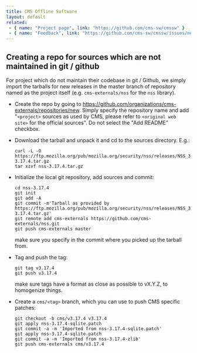 ```yaml
---
title: CMS Offline Software
layout: default
related:
 - { name: "Project page", link: "https://github.com/cms-sw/cmssw" }
 - { name: "Feedback", link: "https://github.com/cms-sw/cmssw/issues/new" }
---
```


## Creating a repo for sources which are not maintained in git / github

For project which do not maintain their codebase in git / Github, we simply
import the tarballs for new releases in the master branch of repository named
as the project itself (e.g. `cms-externals/nss` for the `nss` library).

- Create the repo by going to
  <https://github.com/organizations/cms-externals/repositories/new>. Simply
  specify the repository name and add "`<project>` sources as used by CMS,
  please   refer to `<original web site>` for the official sources". Do not select the "Add README" checkbox.

- Download the tarball and unpack it and cd to the sources directory. E.g.:

      curl -L -O https://ftp.mozilla.org/pub/mozilla.org/security/nss/releases/NSS_3_17_4_RTM/src/nss-3.17.4.tar.gz
      tar xzvf nss-3.17.4.tar.gz

- Initialize the local git repository, add sources and commit:

      cd nss-3.17.4
      git init
      git add -A
      git commit -m'Tarball as provided by https://ftp.mozilla.org/pub/mozilla.org/security/nss/releases/NSS_3_17_4_RTM/src/nss-3.17.4.tar.gz'
      git remote add cms-externals https://github.com/cms-externals/nss.git
      git push cms-externals master

  make sure you specify in the commit where you picked up the tarball from.

- Tag and push the tag:

      git tag v3.17.4
      git push v3.17.4

  make sure tags have a format as close as possible to vX.Y.Z, to homogenize
  things.

- Create a `cms/<tag>` branch, which you can use to push CMS specific patches:

      git checkout -b cms/v3.17.4 v3.17.4
      git apply nss-3.17.4-sqlite.patch
      git commit -a -m 'Imported from nss-3.17.4-sqlite.patch'
      git apply nss-3.17.4-sqlite.patch
      git commit -a -m 'Imported from nss-3.17.4-zlib'
      git push cms-externals cms/v3.17.4

